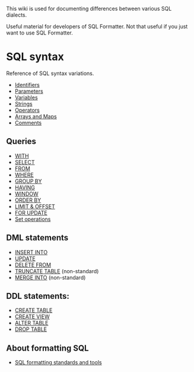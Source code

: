 This wiki is used for documenting differences between various SQL dialects.

Useful material for developers of SQL Formatter. Not that useful if you just want to use SQL Formatter.

# SQL syntax

Reference of SQL syntax variations.

- [Identifiers](./identifiers)
- [Parameters](./parameters)
- [Variables](./variables)
- [Strings](./strings)
- [Operators](./operators)
- [Arrays and Maps](./arrays-and-maps)
- [Comments](./comments)

## Queries

- [WITH](./WITH-clause)
- [SELECT](./SELECT-clause)
- [FROM](./FROM-clause)
- [WHERE](./WHERE-clause)
- [GROUP BY](./GROUP-BY-clause)
- [HAVING](./HAVING-clause)
- [WINDOW](./WINDOW-clause)
- [ORDER BY](./ORDER-BY-clause)
- [LIMIT & OFFSET](./LIMIT-clause)
- [FOR UPDATE](./FOR-UPDATE-clause)
- [Set operations](./Set-operations)

## DML statements

- [INSERT INTO](./INSERT-INTO)
- [UPDATE](./UPDATE)
- [DELETE FROM](./DELETE-FROM)
- [TRUNCATE TABLE](./TRUNCATE-TABLE) (non-standard) 
- [MERGE INTO](./MERGE-INTO) (non-standard)

## DDL statements:

- [CREATE TABLE](./CREATE-TABLE)
- [CREATE VIEW](./CREATE-VIEW)
- [ALTER TABLE](./ALTER-TABLE)
- [DROP TABLE](./DROP-TABLE)

## About formatting SQL

- [SQL formatting standards and tools](formatting)